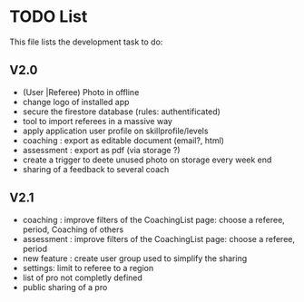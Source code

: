 # TODO List

This file lists the development task to do:

## V2.0

- (User |Referee) Photo in offline
- change logo of installed app
- secure the firestore database (rules: authentificated)
- tool to import referees in a massive way
- apply application user profile on skillprofile/levels
- coaching : export as editable document (email?, html)
- assessment : export as pdf (via storage ?)
- create a trigger to deete unused photo on storage every week end
- sharing of a feedback to several coach

## V2.1

- coaching : improve filters of the CoachingList page: choose a referee, period, Coaching of others
- assessment : improve filters of the CoachingList page: choose a referee, period
- new feature : create user group used to simplify the sharing
- settings: limit to referee to a region
- list of pro not completly defined
- public sharing of a pro